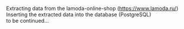 Extracting data from the lamoda-online-shop (https://www.lamoda.ru/)  
Inserting the extracted data into the database (PostgreSQL)  
to be continued...
